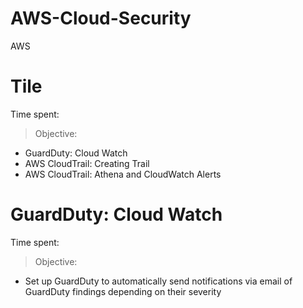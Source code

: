 # AWS-Cloud-Security
AWS



# Tile

Time spent:

> Objective: 
* GuardDuty: Cloud Watch
* AWS CloudTrail: Creating Trail
* AWS CloudTrail: Athena and CloudWatch Alerts


# GuardDuty: Cloud Watch

Time spent:

> Objective:
* Set up GuardDuty to automatically send notifications via email of GuardDuty findings depending on their severity


